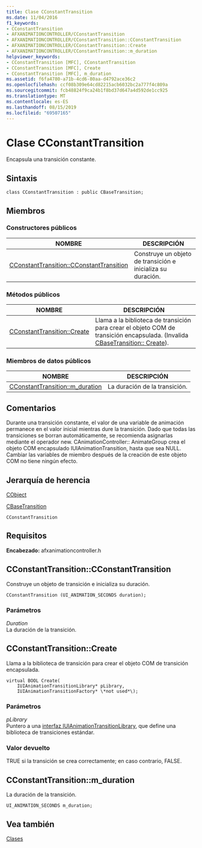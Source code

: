 ```yaml
---
title: Clase CConstantTransition
ms.date: 11/04/2016
f1_keywords:
- CConstantTransition
- AFXANIMATIONCONTROLLER/CConstantTransition
- AFXANIMATIONCONTROLLER/CConstantTransition::CConstantTransition
- AFXANIMATIONCONTROLLER/CConstantTransition::Create
- AFXANIMATIONCONTROLLER/CConstantTransition::m_duration
helpviewer_keywords:
- CConstantTransition [MFC], CConstantTransition
- CConstantTransition [MFC], Create
- CConstantTransition [MFC], m_duration
ms.assetid: f6fa4780-a71b-4cd6-80aa-d4792ace36c2
ms.openlocfilehash: ccf08b309e64cd82215acb6032bc2a777f4c809a
ms.sourcegitcommit: fcb48824f9ca24b1f8bd37d647a4d592de1cc925
ms.translationtype: MT
ms.contentlocale: es-ES
ms.lasthandoff: 08/15/2019
ms.locfileid: "69507165"
---
```

# <a name="cconstanttransition-class"></a>Clase CConstantTransition

Encapsula una transición constante.

## <a name="syntax"></a>Sintaxis

```
class CConstantTransition : public CBaseTransition;
```

## <a name="members"></a>Miembros

### <a name="public-constructors"></a>Constructores públicos

|NOMBRE|DESCRIPCIÓN|
|----------|-----------------|
|[CConstantTransition::CConstantTransition](#cconstanttransition)|Construye un objeto de transición e inicializa su duración.|

### <a name="public-methods"></a>Métodos públicos

|NOMBRE|DESCRIPCIÓN|
|----------|-----------------|
|[CConstantTransition::Create](#create)|Llama a la biblioteca de transición para crear el objeto COM de transición encapsulada. (Invalida [CBaseTransition:: Create](../../mfc/reference/cbasetransition-class.md#create)).|

### <a name="public-data-members"></a>Miembros de datos públicos

|NOMBRE|DESCRIPCIÓN|
|----------|-----------------|
|[CConstantTransition::m_duration](#m_duration)|La duración de la transición.|

## <a name="remarks"></a>Comentarios

Durante una transición constante, el valor de una variable de animación permanece en el valor inicial mientras dure la transición. Dado que todas las transiciones se borran automáticamente, se recomienda asignarlas mediante el operador new. CAnimationController:: AnimateGroup crea el objeto COM encapsulado IUIAnimationTransition, hasta que sea NULL. Cambiar las variables de miembro después de la creación de este objeto COM no tiene ningún efecto.

## <a name="inheritance-hierarchy"></a>Jerarquía de herencia

[CObject](../../mfc/reference/cobject-class.md)

[CBaseTransition](../../mfc/reference/cbasetransition-class.md)

`CConstantTransition`

## <a name="requirements"></a>Requisitos

**Encabezado:** afxanimationcontroller.h

##  <a name="cconstanttransition"></a>  CConstantTransition::CConstantTransition

Construye un objeto de transición e inicializa su duración.

```
CConstantTransition (UI_ANIMATION_SECONDS duration);
```

### <a name="parameters"></a>Parámetros

*Duration*<br/>
La duración de la transición.

##  <a name="create"></a>  CConstantTransition::Create

Llama a la biblioteca de transición para crear el objeto COM de transición encapsulada.

```
virtual BOOL Create(
    IUIAnimationTransitionLibrary* pLibrary,
    IUIAnimationTransitionFactory* \*not used*\);
```

### <a name="parameters"></a>Parámetros

*pLibrary*<br/>
Puntero a una [interfaz IUIAnimationTransitionLibrary](/windows/win32/api/uianimation/nn-uianimation-iuianimationtransitionlibrary), que define una biblioteca de transiciones estándar.

### <a name="return-value"></a>Valor devuelto

TRUE si la transición se crea correctamente; en caso contrario, FALSE.

##  <a name="m_duration"></a>  CConstantTransition::m_duration

La duración de la transición.

```
UI_ANIMATION_SECONDS m_duration;
```

## <a name="see-also"></a>Vea también

[Clases](../../mfc/reference/mfc-classes.md)
